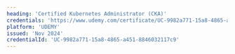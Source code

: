 ```yaml
---
heading: 'Certified Kubernetes Administrator (CKA)'
credentials: 'https://www.udemy.com/certificate/UC-9982a771-15a8-4865-a451-8846032117c9/'
platform: 'UDEMY'
issued: 'Nov 2024'
credentialId: 'UC-9982a771-15a8-4865-a451-8846032117c9'
---
```

